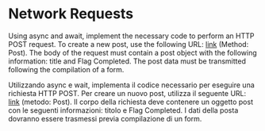 # Network Requests

Using async and await, implement the necessary code to perform an HTTP POST request. To create a new post, use the following URL: [link](https://jsonplaceholder.typicode.com/posts) (Method: Post). The body of the request must contain a post object with the following information: title and Flag Completed. The post data must be transmitted following the compilation of a form.


Utilizzando async e wait, implementa il codice necessario per eseguire una richiesta HTTP POST. Per creare un nuovo post, utilizza il seguente URL: [link](https://jsonplaceholder.typicode.com/posts) (metodo: Post). Il corpo della richiesta deve contenere un oggetto post con le seguenti informazioni: titolo e Flag Completed. I dati della posta dovranno essere trasmessi previa compilazione di un form.
